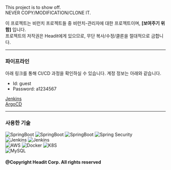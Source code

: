 This project is to show off.  
NEVER COPY/MODIFICATION/CLONE IT.

이 프로젝트는 비런치 프로젝트들 중 비런치-관리자에 대한 프로젝트이며, **[보여주기 위함]** 입니다.  
프로젝트의 저작권은 Headit에게 있으므로, 무단 복사/수정/클론을 절대적으로 금합니다.

- - -

### 파이프라인
아래 링크를 통해 CI/CD 과정을 확인하실 수 있습니다. 계정 정보는 아래와 같습니다.  
- Id: guest
- Password: a1234567

[Jenkins](https://jenkins.headit.me)  
[ArgoCD](https://argocd.headit.me)

- - -

### 사용한 기술  

![SpringBoot](https://img.shields.io/badge/SpringBoot-6DB33F.svg?&style=for-the-badge&logo=SpringBoot&logoColor=white) ![SpringBoot](https://img.shields.io/badge/JPA-6DB33F.svg?&style=for-the-badge&logo=SpringBoot&logoColor=white) ![SpringBoot](https://img.shields.io/badge/QueryDSL-6DB33F.svg?&style=for-the-badge&logo=SpringBoot&logoColor=white) ![Spring Security](https://img.shields.io/badge/SECURITY-6DB33F.svg?&style=for-the-badge&logo=SpringSecurity&logoColor=white)  
![Jenkins](https://img.shields.io/badge/JENKINS-D24939.svg?&style=for-the-badge&logo=Jenkins&logoColor=white) ![Jenkins](https://img.shields.io/badge/ArgoCD-F68D2E.svg?&style=for-the-badge&logo=OctopusDeploy&logoColor=white)  
![AWS](https://img.shields.io/badge/AWS-232F3E.svg?&style=for-the-badge&logo=AmazonAWS&logoColor=white) ![Docker](https://img.shields.io/badge/Docker-2496ED.svg?&style=for-the-badge&logo=Docker&logoColor=white) ![K8S](https://img.shields.io/badge/Kubernetes-326CE5.svg?&style=for-the-badge&logo=Kubernetes&logoColor=white)  
![MySQL](https://img.shields.io/badge/MySQL-4479A1.svg?&style=for-the-badge&logo=MySQL&logoColor=white)


#### @Copyright Headit Corp. All rights reserved